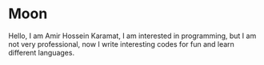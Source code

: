 # Moon
Hello, I am Amir Hossein Karamat, I am interested in programming, but I am not very professional, now I write interesting codes for fun and learn different languages.
